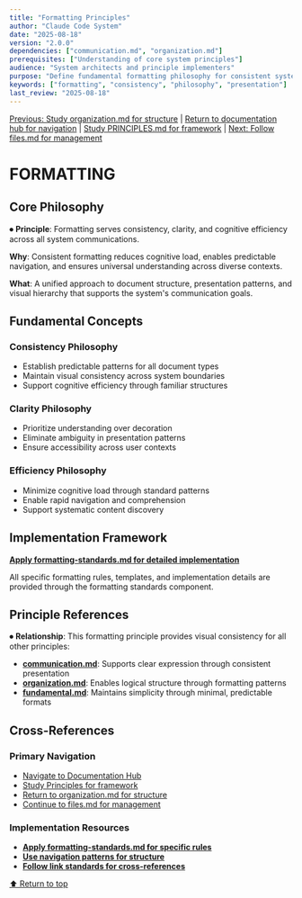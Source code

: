 ```yaml
---
title: "Formatting Principles"
author: "Claude Code System"
date: "2025-08-18"
version: "2.0.0"
dependencies: ["communication.md", "organization.md"]
prerequisites: ["Understanding of core system principles"]
audience: "System architects and principle implementers"
purpose: "Define fundamental formatting philosophy for consistent system presentation"
keywords: ["formatting", "consistency", "philosophy", "presentation"]
last_review: "2025-08-18"
---
```


[Previous: Study organization.md for structure](organization.md) | [Return to documentation hub for navigation](../index.md) | [Study PRINCIPLES.md for framework](../PRINCIPLES.md) | [Next: Follow files.md for management](files.md)

# FORMATTING

## Core Philosophy

⏺ **Principle**: Formatting serves consistency, clarity, and cognitive efficiency across all system communications.

**Why**: Consistent formatting reduces cognitive load, enables predictable navigation, and ensures universal understanding across diverse contexts.

**What**: A unified approach to document structure, presentation patterns, and visual hierarchy that supports the system's communication goals.

## Fundamental Concepts

### Consistency Philosophy
- Establish predictable patterns for all document types
- Maintain visual consistency across system boundaries
- Support cognitive efficiency through familiar structures

### Clarity Philosophy  
- Prioritize understanding over decoration
- Eliminate ambiguity in presentation patterns
- Ensure accessibility across user contexts

### Efficiency Philosophy
- Minimize cognitive load through standard patterns
- Enable rapid navigation and comprehension
- Support systematic content discovery

## Implementation Framework

**[Apply formatting-standards.md for detailed implementation](../components/formatting-standards.md)**

All specific formatting rules, templates, and implementation details are provided through the formatting standards component.

## Principle References

⏺ **Relationship**: This formatting principle provides visual consistency for all other principles:
- **[communication.md](communication.md)**: Supports clear expression through consistent presentation
- **[organization.md](organization.md)**: Enables logical structure through formatting patterns
- **[fundamental.md](fundamental.md)**: Maintains simplicity through minimal, predictable formats

## Cross-References

### Primary Navigation
- [Navigate to Documentation Hub](../index.md)
- [Study Principles for framework](../PRINCIPLES.md)
- [Return to organization.md for structure](organization.md)
- [Continue to files.md for management](files.md)

### Implementation Resources
- **[Apply formatting-standards.md for specific rules](../components/formatting-standards.md)**
- **[Use navigation patterns for structure](../components/navigation.md)**
- **[Follow link standards for cross-references](../components/formatting/link-standards.md)**

[⬆ Return to top](#formatting)